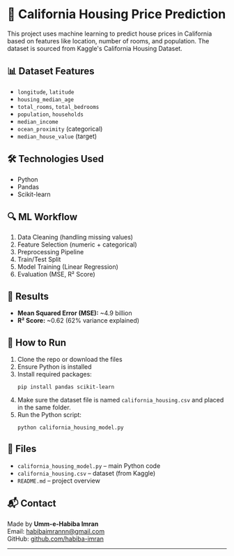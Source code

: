 # 🏡 California Housing Price Prediction

This project uses machine learning to predict house prices in California based on features like location, number of rooms, and population. The dataset is sourced from Kaggle's California Housing Dataset.

## 📊 Dataset Features

- `longitude`, `latitude`
- `housing_median_age`
- `total_rooms`, `total_bedrooms`
- `population`, `households`
- `median_income`
- `ocean_proximity` (categorical)
- `median_house_value` (target)

## 🛠️ Technologies Used

- Python
- Pandas
- Scikit-learn

## 🔍 ML Workflow

1. Data Cleaning (handling missing values)
2. Feature Selection (numeric + categorical)
3. Preprocessing Pipeline
4. Train/Test Split
5. Model Training (Linear Regression)
6. Evaluation (MSE, R² Score)

## 🚀 Results

- **Mean Squared Error (MSE):** ~4.9 billion
- **R² Score:** ~0.62 (62% variance explained)

## 📂 How to Run

1. Clone the repo or download the files
2. Ensure Python is installed
3. Install required packages:
    ```
    pip install pandas scikit-learn
    ```
4. Make sure the dataset file is named `california_housing.csv` and placed in the same folder.
5. Run the Python script:
    ```
    python california_housing_model.py
    ```

## 📁 Files

- `california_housing_model.py` – main Python code
- `california_housing.csv` – dataset (from Kaggle)
- `README.md` – project overview

## 📬 Contact

Made by **Umm-e-Habiba Imran**  
Email: habibaimrannn@gmail.com  
GitHub: [github.com/habiba-imran](https://github.com/habiba-imran)

---

